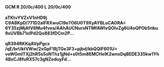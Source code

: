 #### GCM R 20/0c/400 L 20/0c/400
**aTKtvYVZxV1nHD9j**<br/>**C9ABKpD/771D2alFRXwuCI9e7O6U0T9XyAYBLuCAORA=**<br/>**6Y35zjMjAfV6Mu4fvea/AAhAUCNursNTMfAWlvQOIvZg6U4oQPOb5nbu9xUVBb71xIPd2Qo883fDCm2P...**<br/><br/>
**qR394RKKqAVpPgcx**<br/>**/qE/brUktVWw/2xGpF18jTGe3F3+pjbd/kbQQIF601U=**<br/>**voWGmlTXj2hR5s5oNThz1jjNd+s0t5m8EMCHeIK2wnxDqBEDE335kw1Yh4BxCJ8fuRX57c3gNZeduyFd...**
